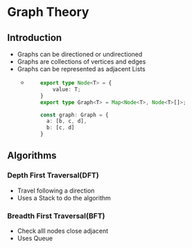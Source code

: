 # Graph Theory

## Introduction
* Graphs can be directioned or undirectioned
* Graphs are collections of vertices and edges
* Graphs can be represented as adjacent Lists
  * ```typescript
        export type Node<T> = {
            value: T;
        }   
        export type Graph<T> = Map<Node<T>, Node<T>[]>;
    
        const graph: Graph = {
          a: [b, c, d],
          b: [c, d]
        }
    
    ```
  

## Algorithms

### Depth First Traversal(DFT) 
* Travel following a direction
* Uses a Stack to do the algorithm

### Breadth First Traversal(BFT)
* Check alll nodes close adjacent
* Uses Queue